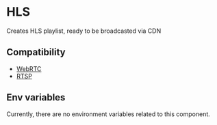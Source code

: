 # HLS

Creates HLS playlist, ready to be broadcasted via CDN

## Compatibility

* [WebRTC](../peers/webrtc.md)
* [RTSP](../components/rtsp.md)

## Env variables

Currently, there are no environment variables related to this component.